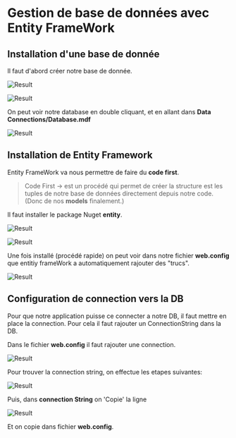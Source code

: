# Gestion de base de données avec Entity FrameWork

## Installation d'une base de donnée

Il faut d'abord créer notre base de donnée.

![Result](/images/day3/03.01.png)

![Result](/images/day3/03.02.png)


On peut voir notre database en double cliquant, et en allant dans **Data Connections/Database.mdf**

![Result](/images/day3/03.05.png)

## Installation de Entity Framework

Entity FrameWork va nous permettre de faire du **code first**. 

> Code First -> est un procédé qui permet de créer la structure est les tuples de notre base de données directement depuis notre code. (Donc de nos **models** finalement.)

Il faut installer le package Nuget **entity**.

![Result](/images/day3/03.03.png)


![Result](/images/day3/03.04.png)

Une fois installé (procédé rapide) on peut voir dans notre fichier **web.config** que entitiy frameWork a automatiquement rajouter des "trucs".

![Result](/images/day3/03.06.png)

## Configuration de connection vers la DB

Pour que notre application puisse ce connecter a notre DB, il faut mettre en place la connection. Pour cela il faut rajouter un ConnectionString dans la DB.

Dans le fichier **web.config** il faut rajouter une connection.


![Result](/images/day3/03.09.png)

Pour trouver la connection string, on effectue les etapes suivantes:

![Result](/images/day3/03.07.png)

Puis, dans **connection String** on 'Copie' la ligne

![Result](/images/day3/03.08.png)

Et on copie dans fichier **web.config**.


